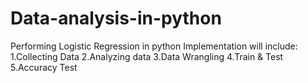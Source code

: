 # Data-analysis-in-python
Performing Logistic Regression in python 
Implementation will include:
1.Collecting Data
2.Analyzing data
3.Data Wrangling
4.Train & Test
5.Accuracy Test
